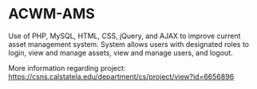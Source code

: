 # ACWM-AMS
Use of PHP, MySQL, HTML, CSS, jQuery, and AJAX to improve current asset management system. System allows users with designated roles to login, view and manage assets, view and manage users, and logout.

More information regarding project:
https://csns.calstatela.edu/department/cs/project/view?id=6656896
